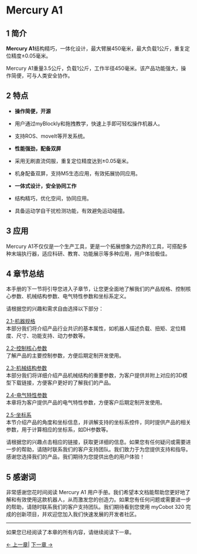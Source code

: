 # Mercury A1

<!-- <img src="../../resources/8-FilesDownload/2-serialproduct/1.jpg " width="800" height="auto" /> -->

## 1 简介

**Mercury A1**结构精巧，一体化设计，最大臂展450毫米，最大负载1公斤，重复定位精度±0.05毫米。

Mercury A1重量3.5公斤，负载1公斤，工作半径450毫米。该产品功能强大，操作简便，可与人类安全协作。

## 2 特点

- **操作简便，开源**
- 用户通过myBlockly和拖拽教学，快速上手即可轻松操作机器人。
- 支持ROS、moveIt等开发系统。

- **性能强劲，配备双屏**
- 采用无刷直流伺服，重复定位精度达到±0.05毫米。
- 机身配备双屏，支持M5生态应用，有效拓展协同应用。

- **一体式设计，安全协同工作**
- 结构精巧，优化空间，协同应用。
- 具备运动学自干扰检测功能，有效避免运动碰撞。
## 3 应用

Mercury A1不仅仅是一个生产工具，更是一个拓展想象力边界的工具，可搭配多种末端执行器，适应科研、教育、功能展示等多种应用，用户体验极佳。

## 4 章节总结

本手册的下一节将引导您进入子章节，让您更全面地了解我们的产品规格、控制核心参数、机械结构参数、电气特性参数和坐标系定义。

请根据您的兴趣和需求自由选择以下部分：

<a DesignPhilosophy="my-paragraph-1"></a>
[2.1-机器规格](2.1.1-MachineSpecification.md)<br>
本部分我们将介绍产品行业共识的基本属性，如机器人描述负载、扭矩、定位精度、尺寸、功能支持、动力参数等。<br>

<a SuitableUsers="my-paragraph-2"></a>
[2.2-控制核心参数](2.1.2-ControlCoreParameter.md)<br>
了解产品的主要控制参数，方便后期定制开发使用。<br>

<a ApplicationScenario="my-paragraph-3"></a>
[2.3-机械结构参数](2.1.2-ControlCoreParameter.md)<br>
本部分我们将详细介绍产品机械结构的重要参数，为客户提供并附上对应的3D模型下载链接，方便客户更好的了解我们的产品。<br>

<a AccessoriesandTools="my-paragraph-4"></a>
[2.4-电气特性参数](2.1.4-ElectricalCharacteristicParameter.md)<br>
本章将为客户提供产品的电气特性参数，方便客户后期定制开发使用。<br>

<a AccessoriesandTools="my-paragraph-4"></a>
[2.5-坐标系](2.1.5-CoordinateSystem.md)<br>
本节介绍产品的角度和坐标信息，并讲解支持的坐标系控件，同时提供产品的相关参数，用于计算相应的坐标系，如DH参数等。<br>

请根据您的兴趣点击相应的链接，获取更详细的信息。如果您有任何疑问或需要进一步的帮助，请随时联系我们的客户支持团队。我们致力于为您提供支持和指导。感谢您选择我们的产品，我们期待为您提供出色的用户体验！<br>

## 5 感谢词<br>

非常感谢您花时间阅读 Mercury A1 用户手册。我们希望本文档能帮助您更好地了解和有效使用这款机器人，从而激发您的创造力。如果您有任何问题或需要进一步的帮助，请随时联系我们的客户支持团队。我们期待看到您使用 myCobot 320 完成的创新项目，并欢迎您加入我们快速发展的开发者社区。<br>

----
如果您已经阅读了本章的所有内容，请继续阅读下一章。<br>

[← 上一章](../2-ProductFeature/2.5-CoordinateSystem.md)| [下一章 →](../3-UserNotes\3.1-SafetyInstruction.md)